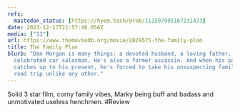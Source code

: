 ```yaml
---
refs:
  mastodon_status: [https://hyem.tech/@rob/111597995167231473]
date: 2023-12-17T21:57:48.056Z
media: ["11"]
url: https://www.themoviedb.org/movie/1029575-the-family-plan
title: The Family Plan
blurb: "Dan Morgan is many things: a devoted husband, a loving father, a
  celebrated car salesman. He's also a former assassin. And when his past
  catches up to his present, he's forced to take his unsuspecting family on a
  road trip unlike any other."
---
```


Solid 3 star film, corny family vibes, Marky being buff and badass and unmotivated useless henchmen.  #Review
